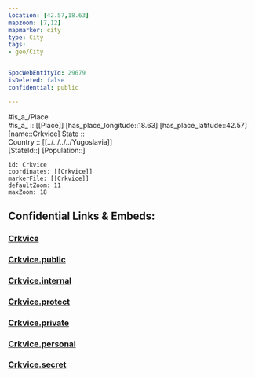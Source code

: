 ```yaml
---
location: [42.57,18.63] 
mapzoom: [7,12] 
mapmarker: city 
type: City
tags:
- geo/City


SpocWebEntityId: 29679
isDeleted: false
confidential: public

---
```

#is_a_/Place  
#is_a_ :: [[Place]] 
[has_place_longitude::18.63] 
[has_place_latitude::42.57] 
[name::Crkvice] 
State ::  
Country :: [[../../../../Yugoslavia]]  
[StateId::] 
[Population::] 



```leaflet
id: Crkvice
coordinates: [[Crkvice]] 
markerFile: [[Crkvice]] 
defaultZoom: 11 
maxZoom: 18
```


## Confidential Links & Embeds: 

### [Crkvice](/_Standards/Earth/Continent/Europe/Europe~South/Montenegro/Municipalities~Montenegro/Kotor/City/Crkvice.md) 

### [Crkvice.public](/_public/Earth/Continent/Europe/Europe~South/Montenegro/Municipalities~Montenegro/Kotor/City/Crkvice.public.md) 

### [Crkvice.internal](/_internal/Earth/Continent/Europe/Europe~South/Montenegro/Municipalities~Montenegro/Kotor/City/Crkvice.internal.md) 

### [Crkvice.protect](/_protect/Earth/Continent/Europe/Europe~South/Montenegro/Municipalities~Montenegro/Kotor/City/Crkvice.protect.md) 

### [Crkvice.private](/_private/Earth/Continent/Europe/Europe~South/Montenegro/Municipalities~Montenegro/Kotor/City/Crkvice.private.md) 

### [Crkvice.personal](/_personal/Earth/Continent/Europe/Europe~South/Montenegro/Municipalities~Montenegro/Kotor/City/Crkvice.personal.md) 

### [Crkvice.secret](/_secret/Earth/Continent/Europe/Europe~South/Montenegro/Municipalities~Montenegro/Kotor/City/Crkvice.secret.md)


